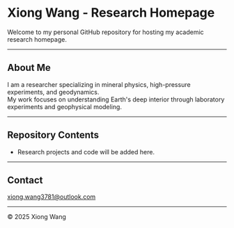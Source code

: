 # Xiong Wang - Research Homepage

Welcome to my personal GitHub repository for hosting my academic research homepage.

---

## About Me

I am a researcher specializing in mineral physics, high-pressure experiments, and geodynamics.  
My work focuses on understanding Earth's deep interior through laboratory experiments and geophysical modeling.

---

## Repository Contents

- Research projects and code will be added here.

---

## Contact

xiong.wang3781@outlook.com

---

© 2025 Xiong Wang
